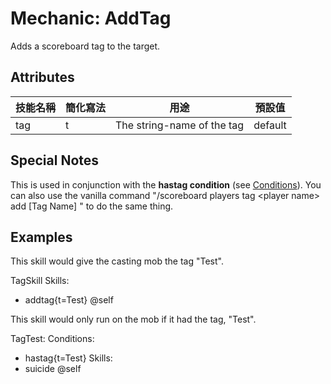Mechanic: AddTag
================

Adds a scoreboard tag to the target.

Attributes
----------

| 技能名稱 | 簡化寫法| 用途 | 預設值 |
|-----------|---------|----------------------------|---------------|
| tag   | t   | The string-name of the tag | default   |

  

Special Notes
-------------

This is used in conjunction with the **hastag condition** (see
[Conditions](/conditions/start)). You can also use the vanilla command
"/scoreboard players tag &lt;player name&gt; add [Tag Name] " to do
the same thing.

Examples
--------

This skill would give the casting mob the tag "Test".

TagSkill
  Skills:
  - addtag{t=Test} @self

This skill would only run on the mob if it had the tag, "Test".

TagTest:
  Conditions:
  - hastag{t=Test}
 Skills:
  - suicide @self
